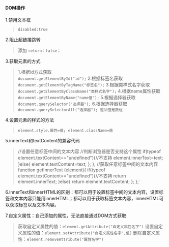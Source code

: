 #### DOM操作
1.禁用文本框
> `disabled:true`


2.阻止超链接跳转
> 添加 `return：false；`

3.获取元素的方式

   >1.根据id方式获取<br/>
   > `document.getElementById("id");`
   > 2.根据标签名获取
   > `document.getElementByTagName("标签名");`
   > 3.根据类样式名字获取
   > `document.getElementByClassName("类样式名字");`
   > 4.根据name属性获取
   > `document.getElementByName("name值");`
   > 5.根据选择器获取
   > `document.querySelector("选择器");`
   > 6.根据选择器获取
   > `document.querySelectorAll("选择器"); 返回值是数组`

4.设置元素的样式的方法
> `element.style.属性=值;
> element.className=值`

5.innerText和textContent的兼容代码

> //设置任意标签中间的文本内容
> //判断浏览器是否支持这个属性
			if(typeof element.textContent=="undefined"){//不支持
				element.innerText=text;
			}else{
				element.textContent=text;
			};
		};
		//获取任意标签中间的文本内容
		function getInnerText (element){
			if(typeof element.textContent=="undefined"){//不支持
				return element.innerText;
			}else{
				return element.textContent;
			};
		};`
		
6.innerText和innerHTML的区别：都可以用于设置标签中间的文本内容，设置标签和文本内容只能用innerHTML；都可以用于获取标签文本内容，innerHTML可以获取标签以及文本内容。


7.自定义属性：自己添加的属性，无法直接通过DOM方式获取
> 获取自定义属性的值：`element.getAttribute("自定义属性名字")`
> 设置自定义属性的值：`element.setAttribute("自定义属性名字",值)`
> 删除自定义属性：`element.removeAttribute("属性名字")`


   
